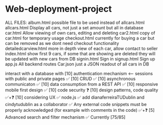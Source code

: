 # Web-deployment-project

ALL FILES:
    album.html
        possible file to be used instead of allcars.html
    allcars.html
        Display all cars, not just a set amount but all in database
    car.html
        Allow viewing of own cars, editing and deleting
    car2.html
        copy of car.html for temporary usage
    checkout.html
        currently for buying a car but can be removed as we dont need checkout functionality
    detailedcarview.html
        more in depth view of each car, allow contact to seller
    index.html
        show first 9 cars, if some that are showing are deleted they will be updated with new cars from DB
    signin.html
        Sign in
    signup.html
        Sign up
    app.js
        All backend routes
    Car.json
        just a JSON readout of all cars in DB


interact with a database with
	[10] authentication mechanism <-- sessions with public and private pages ✅
	[10] CRUD ✅
	[10] asynchronous communicaton ✅
	[10] data consumption from a REST API ✅
[10] responsive mobile first design ✅
[10] code security ❓
[10] design patterns, code quality ✅+❓
[10] considering UX ✅
node.js ✅
add dianaferreiraTUDublin and cindytudublin as a collaborator ✅
Any external code snippets must be properly acknowledged (for example with comments in the code) ✅+❓
[5] Advanced search and filter mechanism ✅
Currently [75/85]